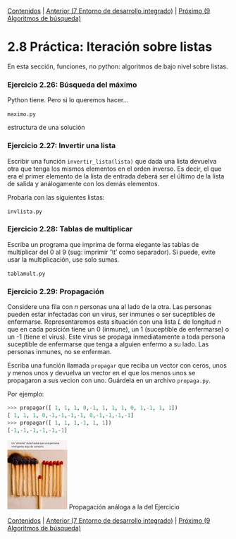 [Contenidos](../Contenidos.md) \| [Anterior (7 Entorno de desarrollo integrado)](07_R_IDE.md) \| [Próximo (9 Algoritmos de búsqueda)](09_Algo_BSec_BBin.md)

# 2.8 Práctica: Iteración sobre listas

En esta sección, funciones, no python: algoritmos de bajo nivel sobre listas.

### Ejercicio 2.26:  Búsqueda del máximo

Python tiene. Pero si lo queremos hacer...

`maximo.py`

estructura de una solución 


### Ejercicio 2.27:  Invertir una lista

Escribir una función `invertir_lista(lista)` que dada una lista devuelva otra que tenga los mismos elementos en el orden inverso. Es decir, el que era el primer elemento de la lista de entrada deberá ser el último de la lista de salida y análogamente con los demás elementos.

Probarla con las siguientes listas:


`invlista.py`

### Ejercicio 2.28:  Tablas de multiplicar

Escriba un programa que imprima de forma elegante las tablas de
multiplicar del 0 al 9 (sug: imprimir ’\\t’ como separador). Si puede, evite usar la multiplicación, use solo sumas.

`tablamult.py`

### Ejercicio 2.29:  Propagación

Considere una fila con *n* personas una al lado de la otra. Las personas pueden estar infectadas con un virus, ser inmunes o ser suceptibles de enfermarse.
Representaremos esta situación con una lista *L* de longitud *n* que en cada posición tiene un 0 (inmune), un 1 (suceptible de enfermarse) o un -1 (tiene el virus). 
Este virus se propaga inmediatamente a toda persona suceptible de enfermarse que tenga a alguien enfermo a su lado. Las personas inmunes, no se enferman.


Escriba una función llamada `propagar` que reciba un vector con ceros, unos y menos unos y devuelva un vector en el que los menos unos se propagaron a sus vecion con uno. Guárdela en un archivo `propaga.py`.

Por ejemplo:
```python
>>> propagar([ 1, 1, 1, 0,-1, 1, 1, 1, 0, 1,-1, 1, 1])
[ 1, 1, 1, 0,-1,-1,-1,-1, 0,-1,-1,-1,-1]
>>> propagar([ 1, 1, 1,-1, 1, 1])
[-1,-1,-1,-1,-1,-1]
```

![Propagación](./fosforos.jpg) Propagación análoga a la del Ejercicio


[Contenidos](../Contenidos.md) \| [Anterior (7 Entorno de desarrollo integrado)](07_R_IDE.md) \| [Próximo (9 Algoritmos de búsqueda)](09_Algo_BSec_BBin.md)

